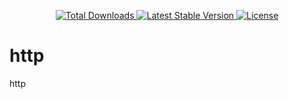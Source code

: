 <p align="center">
    <a href="https://packagist.org/packages/axm/http">
        <img src="https://poser.pugx.org/axm/http/d/total.svg" alt="Total Downloads">
    </a>
    <a href="https://packagist.org/packages/axm/http">
        <img src="https://poser.pugx.org/axm/http/v/stable.svg" alt="Latest Stable Version">
    </a>
    <a href="https://packagist.org/packages/axm/http">
        <img src="https://poser.pugx.org/axm/http/license.svg" alt="License">
    </a>
</p>

# http
http
